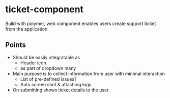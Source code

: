 # ticket-component
Build with polymer, web component enables users create support ticket from the application

## Points
* Should be easily integratable as 
   * Header icon  
   * as part of dropdown many 
* Main purpose is to collect information from user with minimal interaction
  * List of pre-defined issues?
  * Auto screen shot & attaching logs  
* On submitting shows ticket details to the user.
